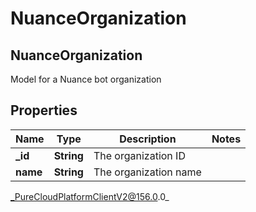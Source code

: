# NuanceOrganization

## NuanceOrganization
Model for a Nuance bot organization

## Properties

|Name | Type | Description | Notes|
|------------ | ------------- | ------------- | -------------|
| **_id** | **String** | The organization ID | |
| **name** | **String** | The organization name | |



_PureCloudPlatformClientV2@156.0.0_
